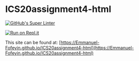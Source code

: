 # ICS20assignment4-html

[![GitHub's Super Linter](https://github.com/Emmanuel-Fofeyin/ICS20assignment4-html/workflows/GitHub's%20Super%20Linter/badge.svg)](https://github.com/Emmanuel-Fofeyin/ICS20assignment4-html/actions)


[![Run on Repl.it](https://repl.it/badge/github/Emmanuel-Fofeyin/ICS20assignment4-html)](https://repl.it/github/Emmanuel-Fofeyin/ICS20assignment4-html)

This site can be found at: [https://Emmanuel-Fofeyin.github.io/ICS20assignment4-html](https://Emmanuel-Fofeyin.github.io/ICS20assignment4-html)

